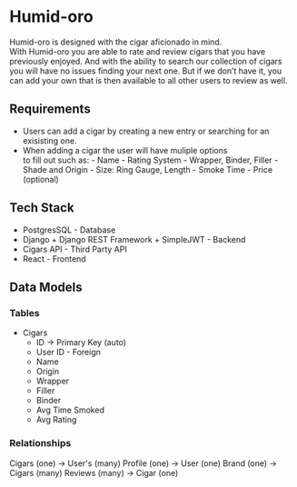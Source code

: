 # Humid-oro

Humid-oro is designed with the cigar aficionado in mind.\
With Humid-oro you are able to rate and review cigars that you have previously enjoyed. And with the ability to search our collection of cigars you will have no issues finding your next one. But if we don’t have it, you can add your own that is then available to all other users to review as well.

## Requirements

- Users can add a cigar by creating a new entry or searching for an exisisting one.
- When adding a cigar the user will have muliple options\
  to fill out such as: - Name - Rating System - Wrapper, Binder, Filler - Shade and Origin - Size: Ring Gauge, Length - Smoke Time - Price (optional)

## Tech Stack

- PostgresSQL - Database
- Django + Django REST Framework + SimpleJWT - Backend
- Cigars API - Third Party API
- React - Frontend

## Data Models

### Tables

- Cigars
  - ID -> Primary Key (auto)
  - User ID - Foreign
  - Name
  - Origin
  - Wrapper
  - Filler
  - Binder
  - Avg Time Smoked
  - Avg Rating

### Relationships

Cigars (one) -> User's (many)
Profile (one) -> User (one)
Brand (one) -> Cigars (many)
Reviews (many) -> Cigar (one)
